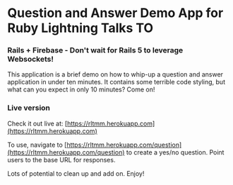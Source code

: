 # Question and Answer Demo App for Ruby Lightning Talks TO

### Rails + Firebase - Don't wait for Rails 5 to leverage Websockets!

This application is a brief demo on how to whip-up a question and answer application in under ten minutes. It contains some terrible code styling, but what can you expect in only 10 minutes? Come on!

### Live version

Check it out live at: [https://rltmm.herokuapp.com](https://rltmm.herokuapp.com)  

To use, navigate to [https://rltmm.herokuapp.com/question](https://rltmm.herokuapp.com/question) to create a yes/no question. Point users to the base URL for responses.   

Lots of potential to clean up and add on. Enjoy!
